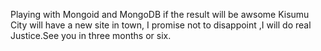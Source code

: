 Playing with Mongoid and MongoDB if the result will be awsome Kisumu City will have a new site in town,
I promise not to disappoint ,I will do real Justice.See you in three months or six.